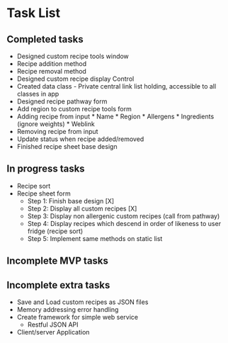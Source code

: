 ﻿# Task List


## Completed tasks
* Designed custom recipe tools window
* Recipe addition method
* Recipe removal method
* Designed custom recipe display Control
* Created data class - Private central link list holding, accessible to all classes in app
* Designed recipe pathway form
* Add region to custom recipe tools form
* Adding recipe from input
		* Name
		* Region
		* Allergens
		* Ingredients (ignore weights)
		* Weblink
* Removing recipe from input
* Update status when recipe added/removed
* Finished recipe sheet base design
## In progress tasks
* Recipe sort  
* Recipe sheet form
	* Step 1: Finish base design [X]
	* Step 2: Display all custom recipes [X]
	* Step 3: Display non allergenic custom recipes (call from pathway)
	* Step 4: Display recipes which descend in order of likeness to user fridge (recipe sort)
	* Step 5: Implement same methods on static list
## Incomplete MVP tasks



	
	


## Incomplete extra tasks
* Save and Load custom recipes as JSON files
* Memory addressing error handling
* Create framework for simple web service
	* Restful JSON API
* Client/server  Application 